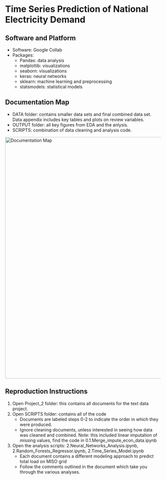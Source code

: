 # Time Series Prediction of National Electricity Demand

## Software and Platform
- Software: Google Collab
- Packages:
  - Pandas: data analysis
  - matplotlib: visualizations
  - seaborn: visualizations
  - keras: neural networks
  - sklearn: machine learning and preprocessing
  - statsmodels: statistical models
 
## Documentation Map
- DATA folder: contains smaller data sets and final combined data set. Data appendix includes key tables and plots on review variables.
- OUTPUT folder: all key figures from EDA and the anlysis.
- SCRIPTS: combination of data cleaning and analysis code.

<img width="779" alt="Documentation Map" src="https://github.com/user-attachments/assets/7d928fc7-656e-4260-b33a-4787e61ce5ba" />

## Reproduction Instructions
1. Open Project_2 folder: this contains all documents for the text data project. 
2. Open SCRIPTS folder: contains all of the code
   - Documents are labeled steps 0-2 to indicate the order in which they were produced. 
   - Ignore cleaning documents, unless interested in seeing how data was cleaned and combined. Note: this included linear imputation of missing values, find the code in 0.1.Merge_impute_econ_data.ipynb
3. Open the analysis scripts: 2.Neural_Networks_Analysis.ipynb, 2.Random_Forests_Regressor.ipynb, 2.Time_Series_Model.ipynb
   - Each document contains a different modeling approach to predict total load on MISO grid
   - Follow the comments outlined in the document which take you through the various analyses.
